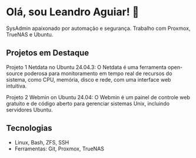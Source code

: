 # Olá, sou Leandro Aguiar! 👋
SysAdmin apaixonado por automação e segurança. Trabalho com Proxmox, TrueNAS e Ubuntu.

## Projetos em Destaque
Projeto 1 Netdata no Ubuntu 24.04.3: O Netdata é uma ferramenta open-source poderosa para monitoramento em tempo real de recursos do sistema, como CPU, memória, disco e rede, com uma interface web intuitiva.

Projeto 2 Webmin on Ubuntu 24.04: O Webmin é um painel de controle web gratuito e de código aberto para gerenciar sistemas Unix, incluindo servidores Ubuntu.

## Tecnologias
- Linux, Bash, ZFS, SSH
- Ferramentas: Git, Proxmox, TrueNAS
